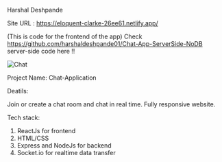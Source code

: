 Harshal Deshpande

Site URL : https://eloquent-clarke-26ee61.netlify.app/

(This is code for the frontend of the app)
Check https://github.com/harshaldeshpande01/Chat-App-ServerSide-NoDB server-side code here !!

![Chat](https://user-images.githubusercontent.com/60571252/82060514-258e9580-96e5-11ea-8bdc-e6493eecb616.png)

Project Name: Chat-Application

Deatils:

Join or create a chat room and chat in real time.
Fully responsive website.

Tech stack: 
1) ReactJs for frontend 
2) HTML/CSS 
3) Express and NodeJs for backend 
4) Socket.io for realtime data transfer

